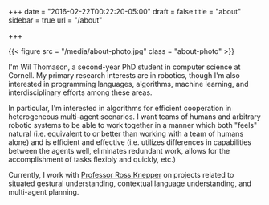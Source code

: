 +++
date = "2016-02-22T00:22:20-05:00"
draft = false
title = "about"
sidebar = true
url = "/about"

+++

{{< figure src = "/media/about-photo.jpg" class = "about-photo" >}}

I'm Wil Thomason, a second-year PhD student in computer science at Cornell.  My
primary research interests are in robotics, though I'm also interested in
programming languages, algorithms, machine learning, and interdisciplinary
efforts among these areas.

In particular, I'm interested in algorithms for efficient cooperation in
heterogeneous multi-agent scenarios. I want teams of humans and arbitrary
robotic systems to be able to work together in a manner which both "feels"
natural (i.e.  equivalent to or better than working with a team of humans
alone) and is efficient and effective (i.e. utilizes differences in
capabilities between the agents well, eliminates redundant work, allows for the
accomplishment of tasks flexibly and quickly, etc.)

Currently, I work with [Professor Ross Knepper][rak] on projects related to
situated gestural understanding, contextual language understanding, and multi-agent planning.

[rak]: http://www.cs.cornell.edu/~rak/
